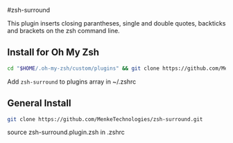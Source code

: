 #zsh-surround

This plugin inserts closing parantheses, single and double quotes, backticks and brackets on the zsh command line.

## Install for Oh My Zsh

```sh
cd "$HOME/.oh-my-zsh/custom/plugins" && git clone https://github.com/MenkeTechnologies/zsh-surround.git
```

Add `zsh-surround` to plugins array in ~/.zshrc

## General Install

```sh
git clone https://github.com/MenkeTechnologies/zsh-surround.git
```

source zsh-surround.plugin.zsh in .zshrc

